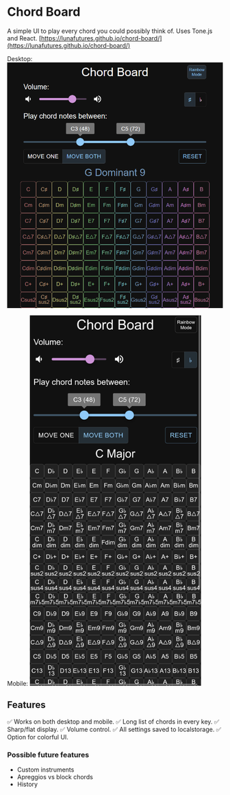 # Chord Board

A simple UI to play every chord you could possibly think of. Uses Tone.js and React.
[https://lunafutures.github.io/chord-board/](https://lunafutures.github.io/chord-board/)

Desktop:
<img src="./readme/chord-board-colorful.png" alt="Example of chord board on desktop" width="600"/>

Mobile:
<img src="./readme/chord-board-mobile.png" alt="Example of chord board on mobile" width="400"/>

## Features

✅ Works on both desktop and mobile.
✅ Long list of chords in every key.
✅ Sharp/flat display.
✅ Volume control.
✅ All settings saved to localstorage.
✅ Option for colorful UI.

### Possible future features

- Custom instruments
- Apreggios vs block chords
- History